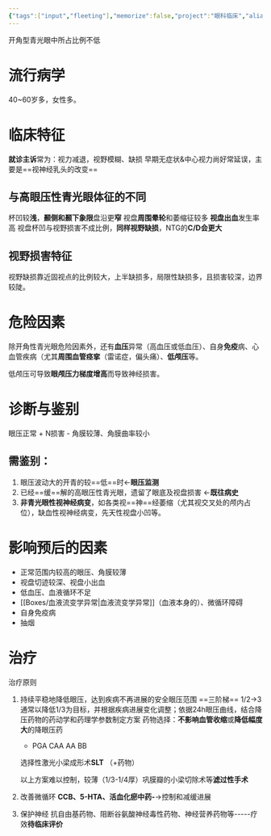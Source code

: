 ```yaml
---
{"tags":["input","fleeting"],"memorize":false,"project":"眼科临床","aliases":["NTG","normal tension glaucoma"],"modified":["2025-06-30","2025-06-28"],"dg-publish":true,"permalink":"/Boxes/正常眼压性青光眼/","dgPassFrontmatter":true}
---
```


开角型青光眼中所占比例不低

# 流行病学
40~60岁多，女性多。

# 临床特征
**就诊主诉**常为：视力减退，视野模糊、缺损
早期无症状&中心视力尚好常延误，主要是==视神经乳头的改变==

## 与高眼压性青光眼体征的不同
杯凹较**浅**，**颞侧和颞下象限**盘沿更**窄**
视盘**周围晕轮**和萎缩征较多
**视盘出血**发生率高
视盘杯凹与视野损害不成比例，**同样视野缺损**，NTG的**C/D会更大**

## 视野损害特征
视野缺损靠近固视点的比例较大，上半缺损多，局限性缺损多，且损害较深，边界较陡。

# 危险因素
除开角性青光眼危险因素外，还有**血压**异常（高血压或低血压）、自身**免疫**病、心血管疾病（尤其**周围血管痉挛**（雷诺症，偏头痛）、**低颅压**等。

低颅压可导致**眼颅压力梯度增高**而导致神经损害。

# 诊断与鉴别
眼压正常 + N损害 - 角膜较薄、角膜曲率较小

## 需鉴别：
1. 眼压波动大的开青的较==低==时<-**眼压监测**
2. 已经==缓==解的高眼压性青光眼，遗留了眼底及视盘损害 <-**既往病史**
3. **非青光眼性视神经病变**，如各类视==神==经萎缩（尤其视交叉处的颅内占位），缺血性视神经病变，先天性视盘小凹等。

# 影响预后的因素
- 正常范围内较高的眼压、角膜较薄
- 视盘切迹较深、视盘小出血
- 低血压、血液循环不足
- [[Boxes/血液流变学异常\|血液流变学异常]]（血液本身的）、微循环障碍
- 自身免疫病
- 抽烟

# 治疗
治疗原则
1. 持续平稳地降低眼压，达到疾病不再进展的安全眼压范围
	==三阶梯==    1/2→3
	通常以降低1/3为目标，并根据疾病进展变化调整；依据24h眼压曲线，结合降压药物的药动学和药理学参数制定方案
	药物选择：**不影响血管收缩**或**降低幅度大**的降眼压药
	* PGA CAA AA BB
	
	选择性激光小梁成形术**SLT** （+药物）

	以上方案难以控制，较薄（1/3-1/4厚）巩膜瓣的小梁切除术等**滤过性手术**

2. 改善微循环
	**CCB、5-HTA、活血化瘀中药-**->控制和减缓进展
3. 保护神经
	抗自由基药物、阻断谷氨酸神经毒性药物、神经营养药物等-----疗效**待临床评价**
